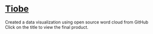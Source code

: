 <h1><b><a href="https://mshehan.github.io/Tiobe/tiobe.html">Tiobe</a></b></h1>
Created a data visualization using open source word cloud from GitHub
Click on the title to view the final product. 

